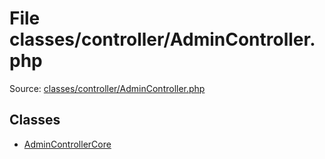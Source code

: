 File classes/controller/AdminController.php
=========

Source: [classes/controller/AdminController.php](https://github.com/PrestaShop/PrestaShop/blob/1.6.0.11/classes/controller/AdminController.php)


Classes
-------

* [AdminControllerCore](class.AdminControllerCore.md)

